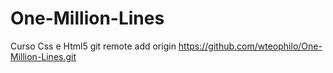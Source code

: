 # One-Million-Lines
Curso Css e Html5
git remote add origin https://github.com/wteophilo/One-Million-Lines.git
